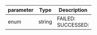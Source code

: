 | parameter | Type | Description |
| ----------- | ----------- |----------- |
| enum  |  string  | FAILED: <br/>SUCCESSED:    |